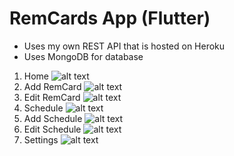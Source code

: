 # RemCards App (Flutter)
 - Uses my own REST API that is hosted on Heroku
 - Uses MongoDB for database

1. Home
![alt text](https://github.com/rchrdcrngl/RemCardsProject/blob/main/RemCardsApp-Flutter/screenshots/RemCards%20Home.jpg?raw=true "Home Page")
2. Add RemCard
![alt text](https://github.com/rchrdcrngl/RemCardsProject/blob/main/RemCardsApp-Flutter/screenshots/Add%20Card.jpg?raw=true "Add RemCard")
3. Edit RemCard
![alt text](https://github.com/rchrdcrngl/RemCardsProject/blob/main/RemCardsApp-Flutter/screenshots/Edit%20Card.jpg?raw=true "Edit RemCard")
4. Schedule
![alt text](https://github.com/rchrdcrngl/RemCardsProject/blob/main/RemCardsApp-Flutter/screenshots/Schedule.jpg?raw=true "Schedules")
5. Add Schedule
![alt text](https://github.com/rchrdcrngl/RemCardsProject/blob/main/RemCardsApp-Flutter/screenshots/Add%20Schedule.jpg?raw=true "Add Schedule")
6. Edit Schedule
![alt text](https://github.com/rchrdcrngl/RemCardsProject/blob/main/RemCardsApp-Flutter/screenshots/Edit%20Schedule.jpg?raw=true "Edit Schedule")
7. Settings
![alt text](https://github.com/rchrdcrngl/RemCardsProject/blob/main/RemCardsApp-Flutter/screenshots/Settings.jpg?raw=true "Settings")
